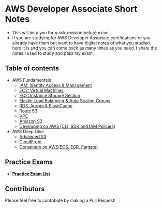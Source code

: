 # AWS Developer Associate Short Notes

- This will help you for quick revision before exam.
- If you are studying for AWS Developer Associate certifications or you already have them but want to have digital notes of what you studied, here it is and you can come back as many times as you need. I share the notes I used to study and pass my exam.

## Table of contents

- AWS Fundamentals
  - [IAM: Identity Access & Management](aws-fundamentals/iam.md)
  - [EC2: Virtual Machines](aws-fundamentals/ec2.md)
  - [EC2: Instance Storage Section](aws-fundamentals/ec2_storage.md)
  - [Elastic Load Balancing & Auto Scaling Groups](aws-fundamentals/elb_asg.md)
  - [RDS, Aurora & ElastiCache](aws-fundamentals/rds_aurora_elasti_cache.md)
  - [Route 53](aws-fundamentals/route_53.md)
  - [VPC](aws-fundamentals/vpc.md)
  - [Amazon S3](aws-fundamentals/s3.md)
  - [Developing on AWS (CLI, SDK and IAM Policies)](./aws-fundamentals/developing.md)
- AWS Deep Dive
  - [Advanced S3](./aws-deep-dive/advanced-s3.md)
  - [CloudFront](./aws-deep-dive/cloudfront.md)
  - [Containers on AWS(ECS, ECR, Fargate)](./aws-deep-dive/containers-on-aws.md)

## Practice Exams

- **[Practice Exam List](https://certification.kananinirav.com/aws-developer-associate/practice-exams/exams)**

## Contributors

Please feel free to contribute by making a Pull Request!
